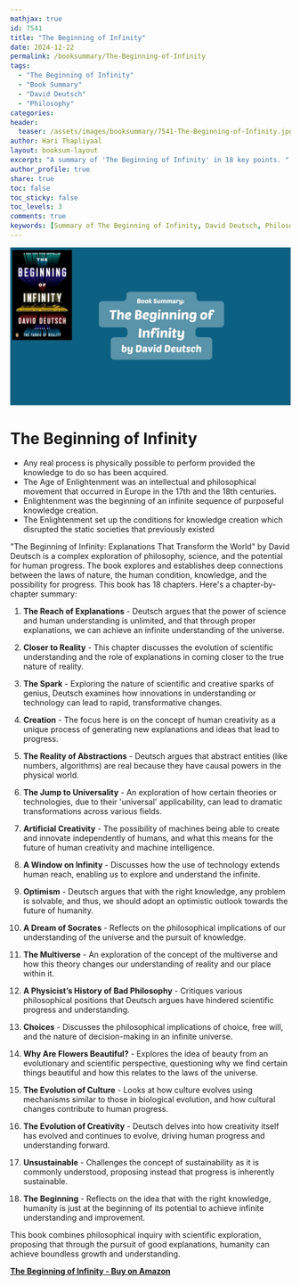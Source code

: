 ```yaml
---
mathjax: true
id: 7541
title: "The Beginning of Infinity"
date: 2024-12-22
permalink: /booksummary/The-Beginning-of-Infinity
tags:
  - "The Beginning of Infinity"
  - "Book Summary"
  - "David Deutsch"
  - "Philosophy"
categories:
header:
  teaser: /assets/images/booksummary/7541-The-Beginning-of-Infinity.jpg
author: Hari Thapliyaal
layout: booksum-layout
excerpt: "A summary of 'The Beginning of Infinity' in 18 key points. "
author_profile: true
share: true
toc: false
toc_sticky: false
toc_levels: 3
comments: true
keywords: [Summary of The Beginning of Infinity, David Deutsch, Philosophy]
---
```


![The Beginning of Infinity](/assets/images/booksummary/7541-The-Beginning-of-Infinity.jpg)

# The Beginning of Infinity

- Any real process is physically possible to perform provided the knowledge to do so has been acquired. 
- The Age of Enlightenment was an intellectual and philosophical movement that occurred in Europe in the 17th and the 18th centuries.
- Enlightenment was the beginning of an infinite sequence of purposeful knowledge creation.
- The Enlightenment set up the conditions for knowledge creation which disrupted the static societies that previously existed

"The Beginning of Infinity: Explanations That Transform the World" by David Deutsch is a complex exploration of philosophy, science, and the potential for human progress. The book explores and establishes deep connections between the laws of nature, the human condition, knowledge, and the possibility for progress. This book has 18 chapters. Here's a chapter-by-chapter summary:

1. **The Reach of Explanations** - Deutsch argues that the power of science and human understanding is unlimited, and that through proper explanations, we can achieve an infinite understanding of the universe.

2. **Closer to Reality** - This chapter discusses the evolution of scientific understanding and the role of explanations in coming closer to the true nature of reality.

3. **The Spark** - Exploring the nature of scientific and creative sparks of genius, Deutsch examines how innovations in understanding or technology can lead to rapid, transformative changes.

4. **Creation** - The focus here is on the concept of human creativity as a unique process of generating new explanations and ideas that lead to progress.

5. **The Reality of Abstractions** - Deutsch argues that abstract entities (like numbers, algorithms) are real because they have causal powers in the physical world.

6. **The Jump to Universality** - An exploration of how certain theories or technologies, due to their 'universal' applicability, can lead to dramatic transformations across various fields.

7. **Artificial Creativity** - The possibility of machines being able to create and innovate independently of humans, and what this means for the future of human creativity and machine intelligence.

8. **A Window on Infinity** - Discusses how the use of technology extends human reach, enabling us to explore and understand the infinite.

9. **Optimism** - Deutsch argues that with the right knowledge, any problem is solvable, and thus, we should adopt an optimistic outlook towards the future of humanity.

10. **A Dream of Socrates** - Reflects on the philosophical implications of our understanding of the universe and the pursuit of knowledge.

11. **The Multiverse** - An exploration of the concept of the multiverse and how this theory changes our understanding of reality and our place within it.

12. **A Physicist’s History of Bad Philosophy** - Critiques various philosophical positions that Deutsch argues have hindered scientific progress and understanding.

13. **Choices** - Discusses the philosophical implications of choice, free will, and the nature of decision-making in an infinite universe.

14. **Why Are Flowers Beautiful?** - Explores the idea of beauty from an evolutionary and scientific perspective, questioning why we find certain things beautiful and how this relates to the laws of the universe.

15. **The Evolution of Culture** - Looks at how culture evolves using mechanisms similar to those in biological evolution, and how cultural changes contribute to human progress.

16. **The Evolution of Creativity** - Deutsch delves into how creativity itself has evolved and continues to evolve, driving human progress and understanding forward.

17. **Unsustainable** - Challenges the concept of sustainability as it is commonly understood, proposing instead that progress is inherently sustainable.

18. **The Beginning** - Reflects on the idea that with the right knowledge, humanity is just at the beginning of its potential to achieve infinite understanding and improvement.

This book combines philosophical inquiry with scientific exploration, proposing that through the pursuit of good explanations, humanity can achieve boundless growth and understanding.

[**The Beginning of Infinity - Buy on Amazon**](https://www.amazon.in/Beginning-Infinity-Explanations-Transform-World/dp/0143121359)